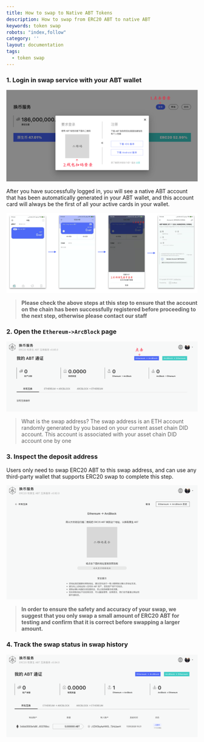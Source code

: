 ```yaml
---
title: How to swap to Native ABT Tokens
description: How to swap from ERC20 ABT to native ABT
keywords: token swap
robots: "index,follow"
category: ''
layout: documentation
tags:
  - token swap
---
```


### 1. Login in swap service with your ABT wallet

![](../imgs/login_system.png)

After you have successfully logged in, you will see a native ABT account that has been automatically generated in your ABT wallet, and this account card will always be the first of all your active cards in your wallet.

![](../imgs/native_abt_account.png)

> **Please check the above steps at this step to ensure that the account on the chain has been successfully registered before proceeding to the next step, otherwise please contact our staff**

### 2. Open the `Ethereum->ArcBlock` page

![](../imgs/enter_deposit.png)

> What is the swap address? The swap address is an ETH account randomly generated by you based on your current asset chain DID account. This account is associated with your asset chain DID account one by one

### 3. Inspect the deposit address

Users only need to swap ERC20 ABT to this swap address, and can use any third-party wallet that supports ERC20 swap to complete this step.

![](../imgs/controll_address.png)

> **In order to ensure the safety and accuracy of your swap, we suggest that you only swap a small amount of ERC20 ABT for testing and confirm that it is correct before swapping a larger amount.**

### 4. Track the swap status in swap history

![](../imgs/deposit_history.png)
